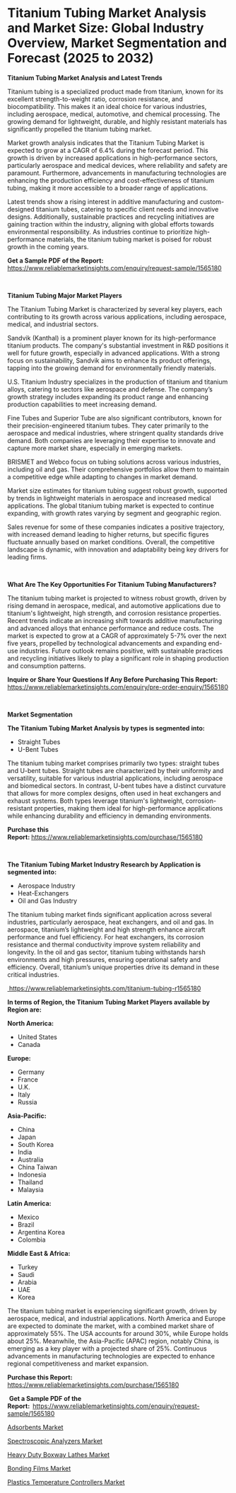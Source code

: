 <p><h1>Titanium Tubing Market Analysis and Market Size: Global Industry Overview, Market Segmentation and Forecast (2025 to 2032)</h1></p><p><strong>Titanium Tubing Market Analysis and Latest Trends</strong></p>
<p><p>Titanium tubing is a specialized product made from titanium, known for its excellent strength-to-weight ratio, corrosion resistance, and biocompatibility. This makes it an ideal choice for various industries, including aerospace, medical, automotive, and chemical processing. The growing demand for lightweight, durable, and highly resistant materials has significantly propelled the titanium tubing market.</p><p>Market growth analysis indicates that the Titanium Tubing Market is expected to grow at a CAGR of 6.4% during the forecast period. This growth is driven by increased applications in high-performance sectors, particularly aerospace and medical devices, where reliability and safety are paramount. Furthermore, advancements in manufacturing technologies are enhancing the production efficiency and cost-effectiveness of titanium tubing, making it more accessible to a broader range of applications.</p><p>Latest trends show a rising interest in additive manufacturing and custom-designed titanium tubes, catering to specific client needs and innovative designs. Additionally, sustainable practices and recycling initiatives are gaining traction within the industry, aligning with global efforts towards environmental responsibility. As industries continue to prioritize high-performance materials, the titanium tubing market is poised for robust growth in the coming years.</p></p>
<p><strong>Get a Sample PDF of the Report:&nbsp;</strong> <a href="https://www.reliablemarketinsights.com/enquiry/request-sample/1565180?utm_campaign=2241&utm_medium=2&utm_source=Github&utm_content=ia&utm_term=31032025&utm_id=titanium-tubing">https://www.reliablemarketinsights.com/enquiry/request-sample/1565180</a></p>
<p>&nbsp;</p>
<p><strong>Titanium Tubing Major Market Players</strong></p>
<p><p>The Titanium Tubing Market is characterized by several key players, each contributing to its growth across various applications, including aerospace, medical, and industrial sectors. </p><p>Sandvik (Kanthal) is a prominent player known for its high-performance titanium products. The company's substantial investment in R&D positions it well for future growth, especially in advanced applications. With a strong focus on sustainability, Sandvik aims to enhance its product offerings, tapping into the growing demand for environmentally friendly materials.</p><p>U.S. Titanium Industry specializes in the production of titanium and titanium alloys, catering to sectors like aerospace and defense. The company’s growth strategy includes expanding its product range and enhancing production capabilities to meet increasing demand. </p><p>Fine Tubes and Superior Tube are also significant contributors, known for their precision-engineered titanium tubes. They cater primarily to the aerospace and medical industries, where stringent quality standards drive demand. Both companies are leveraging their expertise to innovate and capture more market share, especially in emerging markets.</p><p>BRISMET and Webco focus on tubing solutions across various industries, including oil and gas. Their comprehensive portfolios allow them to maintain a competitive edge while adapting to changes in market demand.</p><p>Market size estimates for titanium tubing suggest robust growth, supported by trends in lightweight materials in aerospace and increased medical applications. The global titanium tubing market is expected to continue expanding, with growth rates varying by segment and geographic region. </p><p>Sales revenue for some of these companies indicates a positive trajectory, with increased demand leading to higher returns, but specific figures fluctuate annually based on market conditions. Overall, the competitive landscape is dynamic, with innovation and adaptability being key drivers for leading firms.</p></p>
<p>&nbsp;</p>
<p><strong>What Are The Key Opportunities For Titanium Tubing Manufacturers?</strong></p>
<p><p>The titanium tubing market is projected to witness robust growth, driven by rising demand in aerospace, medical, and automotive applications due to titanium's lightweight, high strength, and corrosion resistance properties. Recent trends indicate an increasing shift towards additive manufacturing and advanced alloys that enhance performance and reduce costs. The market is expected to grow at a CAGR of approximately 5-7% over the next five years, propelled by technological advancements and expanding end-use industries. Future outlook remains positive, with sustainable practices and recycling initiatives likely to play a significant role in shaping production and consumption patterns.</p></p>
<p><strong>Inquire or Share Your Questions If Any Before Purchasing This Report:</strong> <a href="https://www.reliablemarketinsights.com/enquiry/pre-order-enquiry/1565180?utm_campaign=2241&utm_medium=2&utm_source=Github&utm_content=ia&utm_term=31032025&utm_id=titanium-tubing">https://www.reliablemarketinsights.com/enquiry/pre-order-enquiry/1565180</a></p>
<p>&nbsp;</p>
<p><strong>Market Segmentation</strong></p>
<p><strong>The Titanium Tubing Market Analysis by types is segmented into:</strong></p>
<p><ul><li>Straight Tubes</li><li>U-Bent Tubes</li></ul></p>
<p><p>The titanium tubing market comprises primarily two types: straight tubes and U-bent tubes. Straight tubes are characterized by their uniformity and versatility, suitable for various industrial applications, including aerospace and biomedical sectors. In contrast, U-bent tubes have a distinct curvature that allows for more complex designs, often used in heat exchangers and exhaust systems. Both types leverage titanium's lightweight, corrosion-resistant properties, making them ideal for high-performance applications while enhancing durability and efficiency in demanding environments.</p></p>
<p><strong>Purchase this Report:&nbsp;</strong><a href="https://www.reliablemarketinsights.com/purchase/1565180?utm_campaign=2241&utm_medium=2&utm_source=Github&utm_content=ia&utm_term=31032025&utm_id=titanium-tubing">https://www.reliablemarketinsights.com/purchase/1565180</a></p>
<p>&nbsp;</p>
<p><strong>The Titanium Tubing Market Industry Research by Application is segmented into:</strong></p>
<p><ul><li>Aerospace Industry</li><li>Heat-Exchangers</li><li>Oil and Gas Industry</li></ul></p>
<p><p>The titanium tubing market finds significant application across several industries, particularly aerospace, heat exchangers, and oil and gas. In aerospace, titanium’s lightweight and high strength enhance aircraft performance and fuel efficiency. For heat exchangers, its corrosion resistance and thermal conductivity improve system reliability and longevity. In the oil and gas sector, titanium tubing withstands harsh environments and high pressures, ensuring operational safety and efficiency. Overall, titanium’s unique properties drive its demand in these critical industries.</p></p>
<p><a href="https://www.reliablemarketinsights.com/titanium-tubing-r1565180?utm_campaign=2241&utm_medium=2&utm_source=Github&utm_content=ia&utm_term=31032025&utm_id=titanium-tubing">&nbsp;https://www.reliablemarketinsights.com/titanium-tubing-r1565180</a></p>
<p><strong>In terms of Region, the Titanium Tubing Market Players available by Region are:</strong></p>
<p>
    <p> <strong> North America: </strong>
        <ul>
            <li>United States</li>
            <li>Canada</li>
        </ul>
        </p> 
    <p> <strong> Europe: </strong>
        <ul>
            <li>Germany</li>
            <li>France</li>
            <li>U.K.</li>
            <li>Italy</li>
            <li>Russia</li>
        </ul>
        </p> 
    <p> <strong> Asia-Pacific: </strong>
        <ul>
            <li>China</li>
            <li>Japan</li>
            <li>South Korea</li>
            <li>India</li>
            <li>Australia</li>
            <li>China Taiwan</li>
            <li>Indonesia</li>
            <li>Thailand</li>
            <li>Malaysia</li>
        </ul>
        </p> 
    <p> <strong> Latin America: </strong>
        <ul>
            <li>Mexico</li>
            <li>Brazil</li>
            <li>Argentina Korea</li>
            <li>Colombia</li>
        </ul>
        </p> 
    <p> <strong> Middle East & Africa: </strong>
        <ul>
            <li>Turkey</li>
            <li>Saudi</li>
            <li>Arabia</li>
            <li>UAE</li>
            <li>Korea</li>
        </ul>
    </p>
    </p>
<p><p>The titanium tubing market is experiencing significant growth, driven by aerospace, medical, and industrial applications. North America and Europe are expected to dominate the market, with a combined market share of approximately 55%. The USA accounts for around 30%, while Europe holds about 25%. Meanwhile, the Asia-Pacific (APAC) region, notably China, is emerging as a key player with a projected share of 25%. Continuous advancements in manufacturing technologies are expected to enhance regional competitiveness and market expansion.</p></p>
<p><strong>Purchase this Report: </strong><a href="https://www.reliablemarketinsights.com/purchase/1565180?utm_campaign=2241&utm_medium=2&utm_source=Github&utm_content=ia&utm_term=31032025&utm_id=titanium-tubing">https://www.reliablemarketinsights.com/purchase/1565180</a></p>
<p>&nbsp;<strong>Get a Sample PDF of the Report:&nbsp;&nbsp;</strong><a href="https://www.reliablemarketinsights.com/enquiry/request-sample/1565180?utm_campaign=2241&utm_medium=2&utm_source=Github&utm_content=ia&utm_term=31032025&utm_id=titanium-tubing">https://www.reliablemarketinsights.com/enquiry/request-sample/1565180</a></p>
<p><strong></strong></p>
<p><p><a href="https://github.com/stvnpukaj10/Market-Research-Report-List-1/blob/main/adsorbents-market.md?utm_campaign=2241&utm_medium=2&utm_source=Github&utm_content=ia&utm_term=31032025&utm_id=titanium-tubing">Adsorbents Market</a></p><p><a href="https://www.linkedin.com/pulse/north-americas-spectroscopic-analyzers-market-size-share-hnuac?utm_campaign=2241&utm_medium=2&utm_source=Github&utm_content=ia&utm_term=31032025&utm_id=titanium-tubing">Spectroscopic Analyzers Market</a></p><p><a href="https://www.linkedin.com/pulse/analysis-heavy-duty-boxway-lathes-market-fueled-growth-cagr-93-sfnmc?utm_campaign=2241&utm_medium=2&utm_source=Github&utm_content=ia&utm_term=31032025&utm_id=titanium-tubing">Heavy Duty Boxway Lathes Market</a></p><p><a href="https://github.com/nikkoureta1y/Market-Research-Report-List-1/blob/main/bonding-films-market.md?utm_campaign=2241&utm_medium=2&utm_source=Github&utm_content=ia&utm_term=31032025&utm_id=titanium-tubing">Bonding Films Market</a></p><p><a href="https://www.linkedin.com/pulse/consumer-behavior-shifts-plastics-temperature-controllers-market-mst4c?utm_campaign=2241&utm_medium=2&utm_source=Github&utm_content=ia&utm_term=31032025&utm_id=titanium-tubing">Plastics Temperature Controllers Market</a></p></p>